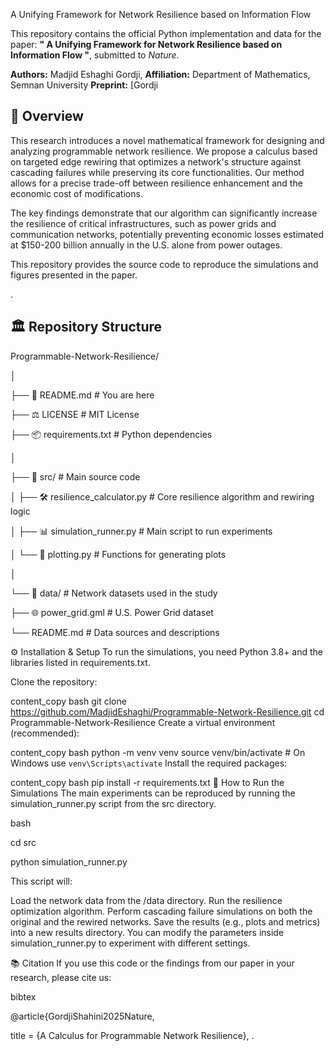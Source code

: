 A Unifying Framework for Network Resilience based on Information Flow

This repository contains the official Python implementation and data for the paper: **"
A Unifying Framework for Network Resilience based on Information Flow
"**, submitted to *Nature*.

**Authors:** Madjid Eshaghi Gordji,
**Affiliation:** Department of Mathematics, Semnan University
**Preprint:** [Gordji
## 📝 Overview

This research introduces a novel mathematical framework for designing and analyzing programmable network resilience. We propose a calculus based on targeted edge rewiring that optimizes a network's structure against cascading failures while preserving its core functionalities. Our method allows for a precise trade-off between resilience enhancement and the economic cost of modifications.

The key findings demonstrate that our algorithm can significantly increase the resilience of critical infrastructures, such as power grids and communication networks, potentially preventing economic losses estimated at $150-200 billion annually in the U.S. alone from power outages.

This repository provides the source code to reproduce the simulations and figures presented in the paper.





.





## 🏛️ Repository Structure
Programmable-Network-Resilience/

│

├── 📜 README.md # You are here

├── ⚖️ LICENSE # MIT License

├── 📦 requirements.txt # Python dependencies

│

├── 📂 src/ # Main source code

│ ├── 🛠️ resilience_calculator.py # Core resilience algorithm and rewiring logic

│ ├── 📊 simulation_runner.py # Main script to run experiments

│ └── 🎨 plotting.py # Functions for generating plots

│

└── 📂 data/ # Network datasets used in the study

├── 🌐 power_grid.gml # U.S. Power Grid dataset

└── README.md # Data sources and descriptions

⚙️ Installation & Setup
To run the simulations, you need Python 3.8+ and the libraries listed in requirements.txt.

Clone the repository:

content_copy
bash
    git clone https://github.com/MadjidEshaghi/Programmable-Network-Resilience.git
    cd Programmable-Network-Resilience
Create a virtual environment (recommended):

content_copy
bash
    python -m venv venv
    source venv/bin/activate  # On Windows use `venv\Scripts\activate`
Install the required packages:

content_copy
bash
    pip install -r requirements.txt
🚀 How to Run the Simulations
The main experiments can be reproduced by running the simulation_runner.py script from the src directory.

bash

cd src

python simulation_runner.py

This script will:

Load the network data from the /data directory.
Run the resilience optimization algorithm.
Perform cascading failure simulations on both the original and the rewired networks.
Save the results (e.g., plots and metrics) into a new results directory.
You can modify the parameters inside simulation_runner.py to experiment with different settings.

📚 Citation
If you use this code or the findings from our paper in your research, please cite us:

bibtex

@article{GordjiShahini2025Nature,

title = {A Calculus for Programmable Network Resilience},
.
